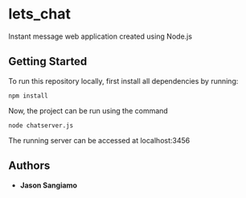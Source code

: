 # lets_chat
Instant message web application created using Node.js
## Getting Started

To run this repository locally, first install all dependencies by running:
~~~
npm install
~~~
Now, the project can be run using the command 
~~~
node chatserver.js
~~~

The running server can be accessed at localhost:3456

## Authors

* **Jason Sangiamo** 